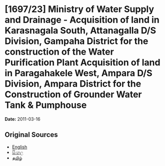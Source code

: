 # [1697/23] Ministry of Water Supply and Drainage - Acquisition of land in Karasnagala South, Attanagalla D/S Division, Gampaha District for the construction of the Water Purification Plant Acquisition of land in Paragahakele West, Ampara D/S Division, Ampara District for the Construction of Grounder Water Tank & Pumphouse

**Date:** 2011-03-16

## Original Sources

- [English](https://documents.gov.lk/view/extra-gazettes/2011/3/1697-23_E.pdf)
- [සිංහල](https://documents.gov.lk/view/extra-gazettes/2011/3/1697-23_S.pdf)
- [தமிழ்](https://documents.gov.lk/view/extra-gazettes/2011/3/1697-23_T.pdf)
